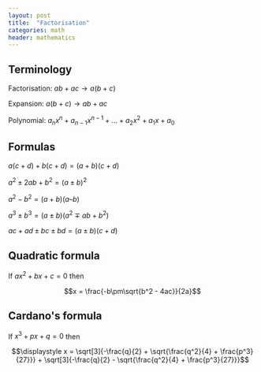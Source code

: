 ```yaml
---
layout: post
title:  "Factorisation"
categories: math
header: mathematics
---
```


## Terminology

Factorisation: $ab + ac \to a(b + c)$

Expansion: $a(b + c) \to ab + ac$

Polynomial: $a_nx^n + a_{n-1}x^{n-1} + ... + a_2x^2 + a_1x + a_0$

## Formulas

$a(c + d) + b(c + d) = (a + b)(c + d)$

$a^2 \pm 2ab + b^2  = (a \pm b)^2$

$a^2 - b^2  = (a + b)(a – b)$

$a^3 \pm b^3  = (a \pm b)( a^2 \mp ab + b^2 )$

$ac + ad \pm bc \pm bd = (a \pm b)(c + d)$

## Quadratic formula

If $ax^2 + bx + c = 0$ then

$$x = \frac{-b\pm\sqrt{b^2 - 4ac}}{2a}$$

## Cardano's formula

If $x^3 + px + q = 0$ then

$$\displaystyle x = \sqrt[3]{-\frac{q}{2} + \sqrt{\frac{q^2}{4} + \frac{p^3}{27}}} + \sqrt[3]{-\frac{q}{2} - \sqrt{\frac{q^2}{4} + \frac{p^3}{27}}}$$

